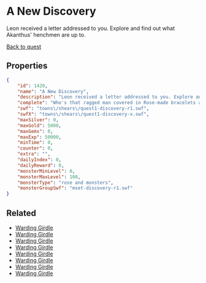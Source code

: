 # A New Discovery

Leon received a letter addressed to you. Explore and find out what Akanthus' henchmen are up to.

[Back to quest](../quests.md)

## Properties

```json
{
    "id": 1420,
    "name": "A New Discovery",
    "description": "Leon received a letter addressed to you. Explore and find out what Akanthus' henchmen are up to.",
    "complete": "Who's that ragged man covered in Rose-made bracelets and chains?",
    "swf": "towns\/shears\/quest1-discovery-r1.swf",
    "swfX": "towns\/shears\/quest1-discovery-x.swf",
    "maxSilver": 0,
    "maxGold": 5000,
    "maxGems": 0,
    "maxExp": 50000,
    "minTime": 0,
    "counter": 0,
    "extra": "",
    "dailyIndex": 0,
    "dailyReward": 0,
    "monsterMinLevel": 0,
    "monsterMaxLevel": 100,
    "monsterType": "rose and monsters",
    "monsterGroupSwf": "mset-discovery-r1.swf"
}
```

## Related

- [Warding Girdle](../items/17129-warding-girdle.md)
- [Warding Girdle](../items/17130-warding-girdle.md)
- [Warding Girdle](../items/17131-warding-girdle.md)
- [Warding Girdle](../items/17132-warding-girdle.md)
- [Warding Girdle](../items/17133-warding-girdle.md)
- [Warding Girdle](../items/17134-warding-girdle.md)
- [Warding Girdle](../items/17135-warding-girdle.md)
- [Warding Girdle](../items/17136-warding-girdle.md)

